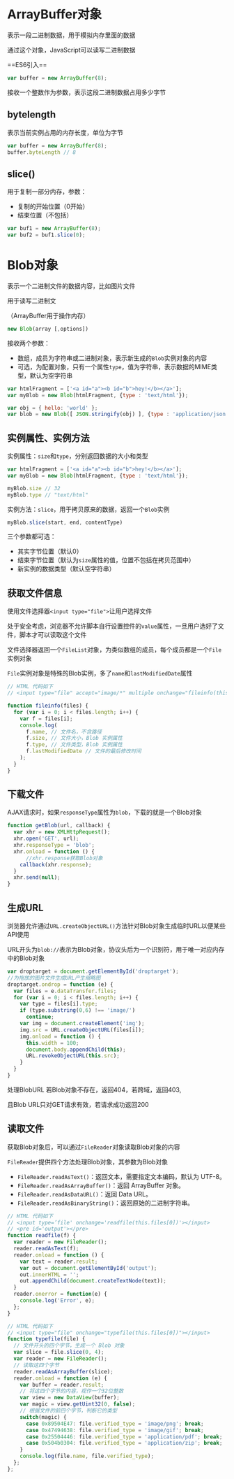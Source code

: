 # ArrayBuffer对象

表示一段二进制数据，用于模拟内存里面的数据

通过这个对象，JavaScript可以读写二进制数据

==ES6引入==

```javascript
var buffer = new ArrayBuffer(8);
```

接收一个整数作为参数，表示这段二进制数据占用多少字节

## bytelength

表示当前实例占用的内存长度，单位为字节

```javascript
var buffer = new ArrayBuffer(8);
buffer.byteLength // 8
```

## slice()

用于复制一部分内存，参数：

+ 复制的开始位置（0开始）
+ 结束位置（不包括）

```javascript
var buf1 = new ArrayBuffer(8);
var buf2 = buf1.slice(0);
```



# Blob对象

表示一个二进制文件的数据内容，比如图片文件

用于读写二进制文

（ArrayBuffer用于操作内存）

```javascript
new Blob(array [,options])
```

接收两个参数：

+ 数组，成员为字符串或二进制对象，表示新生成的`Blob`实例对象的内容
+ 可选，为配置对象，只有一个属性`type`，值为字符串，表示数据的MIME类型，默认为空字符串

```javascript
var htmlFragment = ['<a id="a"><b id="b">hey!</b></a>'];
var myBlob = new Blob(htmlFragment, {type : 'text/html'});

var obj = { hello: 'world' };
var blob = new Blob([ JSON.stringify(obj) ], {type : 'application/json'});
```

## 实例属性、实例方法

实例属性：`size`和`type`，分别返回数据的大小和类型

```javascript
var htmlFragment = ['<a id="a"><b id="b">hey!</b></a>'];
var myBlob = new Blob(htmlFragment, {type : 'text/html'});

myBlob.size // 32
myBlob.type // "text/html"
```

实例方法：`slice`，用于拷贝原来的数据，返回一个`Blob`实例

```javascript
myBlob.slice(start, end, contentType)
```

三个参数都可选：

+ 其实字节位置（默认0）
+ 结束字节位置（默认为`size`属性的值，位置不包括在拷贝范围中）
+ 新实例的数据类型（默认空字符串）

## 获取文件信息

使用文件选择器`<input type="file">`让用户选择文件

处于安全考虑，浏览器不允许脚本自行设置控件的`value`属性，一旦用户选好了文件，脚本才可以读取这个文件

文件选择器返回一个`FileList`对象，为类似数组的成员，每个成员都是一个`File`实例对象

`File`实例对象是特殊的Blob实例，多了`name`和`lastModifiedDate`属性

```javascript
// HTML 代码如下
// <input type="file" accept="image/*" multiple onchange="fileinfo(this.files)"/>

function fileinfo(files) {
  for (var i = 0; i < files.length; i++) {
    var f = files[i];
    console.log(
      f.name, // 文件名，不含路径
      f.size, // 文件大小，Blob 实例属性
      f.type, // 文件类型，Blob 实例属性
      f.lastModifiedDate // 文件的最后修改时间
    );
  }
}
```

## 下载文件

AJAX请求时，如果`responseType`属性为`blob`，下载的就是一个Blob对象

```javascript
function getBlob(url, callback) {
  var xhr = new XMLHttpRequest();
  xhr.open('GET', url);
  xhr.responseType = 'blob';
  xhr.onload = function () {
      //xhr.response获取Blob对象
    callback(xhr.response);
  }
  xhr.send(null);
}
```

## 生成URL

浏览器允许通过`URL.createObjectURL()`方法针对Blob对象生成临时URL以便某些API使用

URL开头为`blob://`表示为Blob对象，协议头后为一个识别符，用于唯一对应内存中的Blob对象

```javascript
var droptarget = document.getElementById('droptarget');
//为拖放的图片文件生成URL产生缩略图
droptarget.ondrop = function (e) {
  var files = e.dataTransfer.files;
  for (var i = 0; i < files.length; i++) {
    var type = files[i].type;
    if (type.substring(0,6) !== 'image/')
      continue;
    var img = document.createElement('img');
    img.src = URL.createObjectURL(files[i]);
    img.onload = function () {
      this.width = 100;
      document.body.appendChild(this);
      URL.revokeObjectURL(this.src);
    }
  }
}
```

处理BlobURL  若Blob对象不存在，返回404，若跨域，返回403,

且Blob URL只对GET请求有效，若请求成功返回200

## 读取文件

获取Blob对象后，可以通过`FileReader`对象读取Blob对象的内容

`FileReader`提供四个方法处理Blob对象，其参数为Blob对象

- `FileReader.readAsText()`：返回文本，需要指定文本编码，默认为 UTF-8。
- `FileReader.readAsArrayBuffer()`：返回 ArrayBuffer 对象。
- `FileReader.readAsDataURL()`：返回 Data URL。
- `FileReader.readAsBinaryString()`：返回原始的二进制字符串。

```javascript
// HTML 代码如下
// <input type=’file' onchange='readfile(this.files[0])'></input>
// <pre id='output'></pre>
function readfile(f) {
  var reader = new FileReader();
  reader.readAsText(f);
  reader.onload = function () {
    var text = reader.result;
    var out = document.getElementById('output');
    out.innerHTML = '';
    out.appendChild(document.createTextNode(text));
  }
  reader.onerror = function(e) {
    console.log('Error', e);
  };
}
```

```javascript
// HTML 代码如下
// <input type="file" onchange="typefile(this.files[0])"></input>
function typefile(file) {
  // 文件开头的四个字节，生成一个 Blob 对象
  var slice = file.slice(0, 4);
  var reader = new FileReader();
  // 读取这四个字节
  reader.readAsArrayBuffer(slice);
  reader.onload = function (e) {
    var buffer = reader.result;
    // 将这四个字节的内容，视作一个32位整数
    var view = new DataView(buffer);
    var magic = view.getUint32(0, false);
    // 根据文件的前四个字节，判断它的类型
    switch(magic) {
      case 0x89504E47: file.verified_type = 'image/png'; break;
      case 0x47494638: file.verified_type = 'image/gif'; break;
      case 0x25504446: file.verified_type = 'application/pdf'; break;
      case 0x504b0304: file.verified_type = 'application/zip'; break;
    }
    console.log(file.name, file.verified_type);
  };
};
```



































